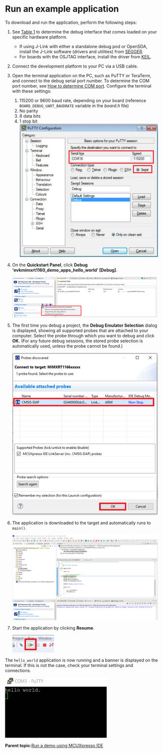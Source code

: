 # Run an example application

To download and run the application, perform the following steps:

1.  See [Table 1](default_debug_interfaces.md#TABLE_HWPLATFORMS) to determine the debug interface that comes loaded on your specific hardware platform.

    -   If using J-Link with either a standalone debug pod or OpenSDA, install the J-Link software \(drivers and utilities\) from [SEGGER](https://www.segger.com/downloads/jlink/).
    -   For boards with the OSJTAG interface, install the driver from [KEIL](https://www.keil.com/).
2.  Connect the development platform to your PC via a USB cable.
3.  Open the terminal application on the PC, such as PuTTY or TeraTerm, and connect to the debug serial port number. To determine the COM port number, see [How to determine COM port](how_to_determine_com_port.md). Configure the terminal with these settings:

    1.  115200 or 9600 baud rate, depending on your board \(reference `BOARD_DEBUG_UART_BAUDRATE` variable in the *board.h* file\)
    2.  No parity
    3.  8 data bits
    4.  1 stop bit
    ![](../images/ide_terminal_putty_configurations.png "Terminal (PuTTY) configurations")

4.  On the **Quickstart Panel**, click **Debug 'evkmimxrt1160\_demo\_apps\_hello\_world’ \[Debug\]**.

    ![](../images/ide_debugging_hello_world_case.png "Debug hello_world case")

5.  The first time you debug a project, the **Debug Emulator Selection** dialog is displayed, showing all supported probes that are attached to your computer. Select the probe through which you want to debug and click **OK**. \(For any future debug sessions, the stored probe selection is automatically used, unless the probe cannot be found.\)

    ![](../images/ide_attached_probes_debug_emulator_selection.png "Attached Probes: debug emulator selection")

6.  The application is downloaded to the target and automatically runs to `main()`.

    ![](../images/ide_stop_at_main_when_running_debugging.png "Stop at main() when running debugging")

7.  Start the application by clicking **Resume**.

    ![](../images/ide_resume_button.png "Resume button")


The `hello_world` application is now running and a banner is displayed on the terminal. If this is not the case, check your terminal settings and connections.

![](../images/ide_text_display_of_hello_world_demo.jpg "Text display of the hello_world demo")

**Parent topic:**[Run a demo using MCUXpresso IDE](../topics/run_a_demo_using_mcuxpresso_ide.md)


